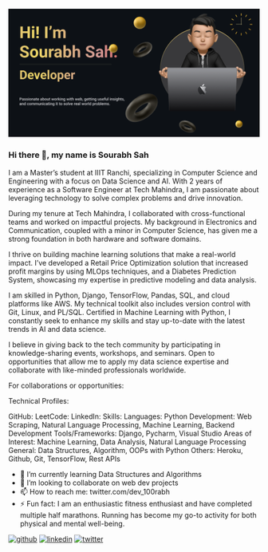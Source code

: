 ![Banner](./banner.png)

### Hi there 👋, my name is Sourabh Sah
I am a Master’s student at IIIT Ranchi, specializing in Computer Science and Engineering with a focus on Data Science and AI. With 2 years of experience as a Software Engineer at Tech Mahindra, I am passionate about leveraging technology to solve complex problems and drive innovation.

During my tenure at Tech Mahindra, I collaborated with cross-functional teams and worked on impactful projects. My background in Electronics and Communication, coupled with a minor in Computer Science, has given me a strong foundation in both hardware and software domains.

I thrive on building machine learning solutions that make a real-world impact. I’ve developed a Retail Price Optimization solution that increased profit margins by using MLOps techniques, and a Diabetes Prediction System, showcasing my expertise in predictive modeling and data analysis.

I am skilled in Python, Django, TensorFlow, Pandas, SQL, and cloud platforms like AWS. My technical toolkit also includes version control with Git, Linux, and PL/SQL. Certified in Machine Learning with Python, I constantly seek to enhance my skills and stay up-to-date with the latest trends in AI and data science.

I believe in giving back to the tech community by participating in knowledge-sharing events, workshops, and seminars. Open to opportunities that allow me to apply my data science expertise and collaborate with like-minded professionals worldwide.

For collaborations or opportunities: 

Technical Profiles:

GitHub: 
LeetCode: 
LinkedIn: 
Skills:
Languages: Python
Development: Web Scraping, Natural Language Processing, Machine Learning, Backend Development
Tools/Frameworks: Django, Pycharm, Visual Studio
Areas of Interest: Machine Learning, Data Analysis, Natural Language Processing
General: Data Structures, Algorithm, OOPs with Python
Others: Heroku, Github, Git, TensorFlow, Rest APIs

- 🌱 I’m currently learning Data Structures and Algorithms 
- 👯 I’m looking to collaborate on web dev projects 
- 📫 How to reach me: twitter.com/dev_100rabh 
- ⚡ Fun fact: I am an enthusiastic fitness enthusiast and have completed multiple half marathons. Running has become my go-to activity for both physical and mental well-being. 


[<img src='https://cdn.jsdelivr.net/npm/simple-icons@3.0.1/icons/github.svg' alt='github' height='40'>](https://github.com/https://github.com/100rabhsah)  [<img src='https://cdn.jsdelivr.net/npm/simple-icons@3.0.1/icons/linkedin.svg' alt='linkedin' height='40'>](https://www.linkedin.com/in/sourabhsah/)  [<img src='https://cdn.jsdelivr.net/npm/simple-icons@3.0.1/icons/twitter.svg' alt='twitter' height='40'>](https://twitter.com/https://twitter.com/dev_100rabh)  




<!--
**100rabhsah/100rabhsah** is a ✨ _special_ ✨ repository because its `README.md` (this file) appears on your GitHub profile.

Here are some ideas to get you started:

- 🔭 I’m currently working on ...
- 🌱 I’m currently learning ...
- 👯 I’m looking to collaborate on ...
- 🤔 I’m looking for help with ...
- 💬 Ask me about ...
- 📫 How to reach me: ...
- 😄 Pronouns: ...
- ⚡ Fun fact: ...
-->
<!--
![100rabh's GitHub stats](https://github-readme-stats.vercel.app/api?username=100rabhsah&show_icons=true&theme=radical) -->
